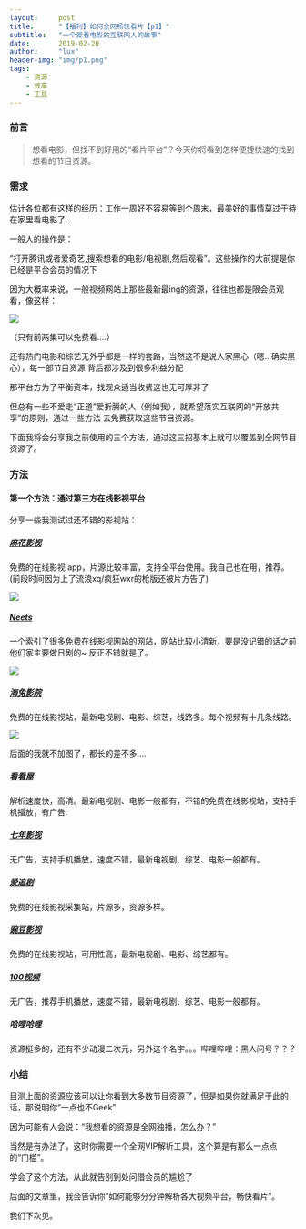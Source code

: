 ```yaml
---
layout:     post
title:      "【福利】如何全网畅快看片【p1】"
subtitle:   "一个爱看电影的互联网人的故事"
date:       2019-02-20
author:     "lux"
header-img: "img/p1.png"
tags:
    - 资源
    - 效率
    - 工具
---
```


### 前言

>想看电影，但找不到好用的“看片平台”？今天你将看到怎样便捷快速的找到想看的节目资源。


### 需求
估计各位都有这样的经历：工作一周好不容易等到个周末，最美好的事情莫过于待在家里看电影了...


一般人的操作是：

“打开腾讯或者爱奇艺,搜索想看的电影/电视剧,然后观看”。这些操作的大前提是你已经是平台会员的情况下
 
因为大概率来说，一般视频网站上那些最新最ing的资源，往往也都是限会员观看，像这样：

![](https://ws1.sinaimg.cn/large/e66b0ffcly1g0dtetosr7j20zq0h0412.jpg)

（只有前两集可以免费看....）

还有热门电影和综艺无外乎都是一样的套路，当然这不是说人家黑心（嗯...确实黑心），每一部节目资源
背后都涉及到很多利益分配

那平台方为了平衡资本，找观众适当收费这也无可厚非了

但总有一些不爱走“正道”爱折腾的人（例如我），就希望落实互联网的“开放共享”的原则，通过一些方法
去免费获取这些节目资源。

下面我将会分享我之前使用的三个方法，通过这三招基本上就可以覆盖到全网节目资源了。

### 方法

#### 第一个方法：通过第三方在线影视平台

分享一些我测试过还不错的影视站：

##### [麻花影视](http://www.mahua.cc/)
免费的在线影视 app，片源比较丰富，支持全平台使用。我自己也在用，推荐。
(前段时间因为上了流浪xq/疯狂wxr的枪版还被片方告了)

![](https://ws1.sinaimg.cn/large/e66b0ffcly1g0duckd54mj20ru0gjgnm.jpg)

##### [Neets](https://neets.cc/)
一个索引了很多免费在线影视网站的网站，网站比较小清新，要是没记错的话之前他们家主要做日剧的~ 反正不错就是了。

![](https://ws1.sinaimg.cn/large/e66b0ffcly1g0du9hjo9pj20xj0g3alx.jpg)

##### [海兔影院](http://www.haitum.com/)
免费的在线影视站，最新电视剧、电影、综艺，线路多。每个视频有十几条线路。

![](https://ws1.sinaimg.cn/large/e66b0ffcly1g0dui5mdb1j20mw0djndh.jpg)

后面的我就不加图了，都长的差不多....

##### [看看屋](https://www.kankanwu.com/)
解析速度快，高清。最新电视剧、电影一般都有，不错的免费在线影视站，支持手机播放，有广告.

##### [七年影视](http://www.qinian.cc/)
无广告，支持手机播放，速度不错，最新电视剧、综艺、电影一般都有。

##### [爱追剧](http://www.aizhuiju.com/)
免费的在线影视采集站，片源多，资源多样。

##### [豌豆影视](https://www.wandouys.com/)
免费的在线影视站，可用性高，最新电视剧、电影、综艺都有。

##### [100视频](https://www.100sp.com/)
无广告，推荐手机播放，速度不错，最新电视剧、综艺、电影一般都有。

##### [哈哩哈哩](https://www.halihali.tv/)
资源挺多的，还有不少动漫二次元，另外这个名字。。。哔哩哔哩：黑人问号？？？

### 小结

目测上面的资源应该可以让你看到大多数节目资源了，但是如果你就满足于此的话，那说明你“一点也不Geek”

因为可能有人会说：“我想看的资源是全网独播，怎么办？” 

当然是有办法了，这时你需要一个全网VIP解析工具，这个算是有那么一点点的“门槛”。

学会了这个方法，从此就告别到处问借会员的尴尬了

后面的文章里，我会告诉你“如何能够分分钟解析各大视频平台，畅快看片”。

我们下次见。